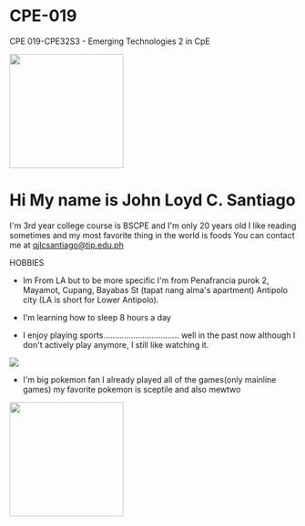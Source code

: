# CPE-019
CPE 019-CPE32S3 - Emerging Technologies 2 in CpE

<img src="https://github.com/santiagojlc/CPE-019/assets/157887590/4a4762b7-7f2a-474d-a392-fc94de40f81a" width="200" />

Hi My name is John Loyd C. Santiago
======================================

I'm 3rd year college course is BSCPE and I'm only 20 years old I like reading sometimes and my most favorite thing in the world is foods
You can contact me at [qjlcsantiago@tip.edu.ph](mailto:qjlcsantiago@tip.edu.ph)

HOBBIES
* Im From LA but to be more specific I'm from Penafrancia purok 2, Mayamot, Cupang, Bayabas St (tapat nang alma's apartment) Antipolo city (LA is short for Lower Antipolo).
  
* I'm learning how to sleep 8 hours a day
  
* I enjoy playing sports................................. well in the past now although I don't actively play anymore, I still like watching it.

<img src="https://github.com/santiagojlc/CPE-019/assets/157887590/3c2f55af-6063-4077-bfc7-eb242c32d871" />
  
* I'm big pokemon fan I already played all of the games(only mainline games) my favorite pokemon is sceptile and also mewtwo

<img src="https://github.com/santiagojlc/CPE-019/assets/157887590/27256977-b7c8-4142-a761-410891d6a656" width="200" />


